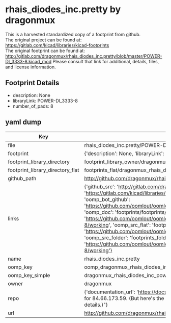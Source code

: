 # rhais_diodes_inc.pretty by dragonmux  
This is a harvested standardized copy of a footprint from github.  
The original project can be found at:  
https://gitlab.com/kicad/libraries/kicad-footprints  
The original footprint can be found at:
http://gitlab.com/dragonmux/rhais_diodes_inc.pretty/blob/master/POWER-DI_3333-8.kicad_mod
Please consult that link for additional, details, files, and license information.  
## Footprint Details
* description: None  
* libraryLink: POWER-DI_3333-8  
* number_of_pads: 8  
## yaml dump  
| Key | Value |  
| --- | --- |  
| file | rhais_diodes_inc.pretty/POWER-DI_3333-8.kicad_mod |  
| footprint | {'description': None, 'libraryLink': 'POWER-DI_3333-8', 'number_of_pads': 8} |  
| footprint_library_directory | footprint_library_owner/dragonmux_rhais_diodes_inc.pretty |  
| footprint_library_directory_flat | footprints_flat/dragonmux_rhais_diodes_inc_power_di_3333_8/working |  
| github_path | http://github.com/dragonmux/rhais_diodes_inc.pretty/blob/master/POWER-DI_3333-8.kicad_mod |  
| links | {'github_src': 'http://gitlab.com/dragonmux/rhais_diodes_inc.pretty/blob/master/POWER-DI_3333-8.kicad_mod', 'github_src_repo': 'https://gitlab.com/kicad/libraries/kicad-footprints', 'oomp_bot': 'footprints/dragonmux_rhais_diodes_inc_power_di_3333_8/working', 'oomp_bot_github': 'https://github.com/oomlout/oomlout_oomp_footprint_bot/tree/main/footprints/dragonmux_rhais_diodes_inc_power_di_3333_8/working', 'oomp_doc': 'footprints/footprints/dragonmux/rhais_diodes_inc/POWER-DI_3333-8/working/', 'oomp_doc_github': 'https://github.com/oomlout/oomlout_oomp_footprint_doc/tree/main/footprints/footprints/dragonmux/rhais_diodes_inc/POWER-DI_3333-8/working', 'oomp_src_flat': 'footprints_flat/footprints_flat/dragonmux_rhais_diodes_inc_power_di_3333_8/working', 'oomp_src_flat_github': 'https://github.com/oomlout/oomlout_oomp_footprint_src/tree/main/footprints_flat/dragonmux_rhais_diodes_inc_power_di_3333_8/working', 'oomp_src_folder': 'footprints_folder/footprints_folder/dragonmux/rhais_diodes_inc/POWER-DI_3333-8/working', 'oomp_src_folder_github': 'https://github.com/oomlout/oomlout_oomp_footprint_src/tree/main/footprints_folder/dragonmux/rhais_diodes_inc/POWER-DI_3333-8/working'} |  
| name | rhais_diodes_inc.pretty |  
| oomp_key | oomp_dragonmux_rhais_diodes_inc_power_di_3333_8 |  
| oomp_key_simple | dragonmux_rhais_diodes_inc_power_di_3333_8 |  
| owner | dragonmux |  
| repo | {'documentation_url': 'https://docs.github.com/rest/overview/resources-in-the-rest-api#rate-limiting', 'message': "API rate limit exceeded for 84.66.173.59. (But here's the good news: Authenticated requests get a higher rate limit. Check out the documentation for more details.)"} |  
| url | http://github.com/dragonmux/rhais_diodes_inc.pretty |  

